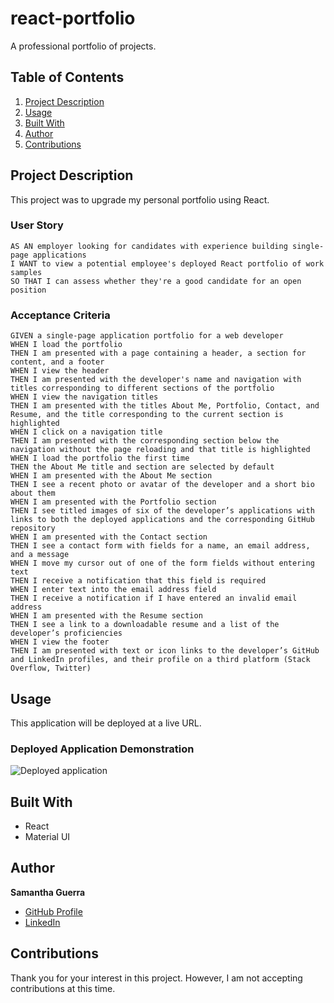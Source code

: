 # react-portfolio
A professional portfolio of projects.

## Table of Contents
1. [Project Description](#project-description)
2. [Usage](#usage)
3. [Built With](#built-with)
4. [Author](#author)
5. [Contributions](#contributions)

## Project Description
This project was to upgrade my personal portfolio using React.

### User Story
```
AS AN employer looking for candidates with experience building single-page applications
I WANT to view a potential employee's deployed React portfolio of work samples
SO THAT I can assess whether they're a good candidate for an open position
```
### Acceptance Criteria
```
GIVEN a single-page application portfolio for a web developer
WHEN I load the portfolio
THEN I am presented with a page containing a header, a section for content, and a footer
WHEN I view the header
THEN I am presented with the developer's name and navigation with titles corresponding to different sections of the portfolio
WHEN I view the navigation titles
THEN I am presented with the titles About Me, Portfolio, Contact, and Resume, and the title corresponding to the current section is highlighted
WHEN I click on a navigation title
THEN I am presented with the corresponding section below the navigation without the page reloading and that title is highlighted
WHEN I load the portfolio the first time
THEN the About Me title and section are selected by default
WHEN I am presented with the About Me section
THEN I see a recent photo or avatar of the developer and a short bio about them
WHEN I am presented with the Portfolio section
THEN I see titled images of six of the developer’s applications with links to both the deployed applications and the corresponding GitHub repository
WHEN I am presented with the Contact section
THEN I see a contact form with fields for a name, an email address, and a message
WHEN I move my cursor out of one of the form fields without entering text
THEN I receive a notification that this field is required
WHEN I enter text into the email address field
THEN I receive a notification if I have entered an invalid email address
WHEN I am presented with the Resume section
THEN I see a link to a downloadable resume and a list of the developer’s proficiencies
WHEN I view the footer
THEN I am presented with text or icon links to the developer’s GitHub and LinkedIn profiles, and their profile on a third platform (Stack Overflow, Twitter)
```
## Usage
This application will be deployed at a live URL.
### Deployed Application Demonstration

![Deployed application](./src/assets/images/Portfolio.gif)
## Built With
* React
* Material UI

## Author
**Samantha Guerra**
- [GitHub Profile](https://github.com/Sam-Antics)
- [LinkedIn](https://www.linkedin.com/in/seguerra/)

## Contributions
Thank you for your interest in this project. However, I am not accepting contributions at this time.